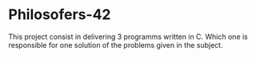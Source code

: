 # Philosofers-42
This project consist in delivering 3 programms written in C. Which one is responsible for one solution of the problems given in the subject.
